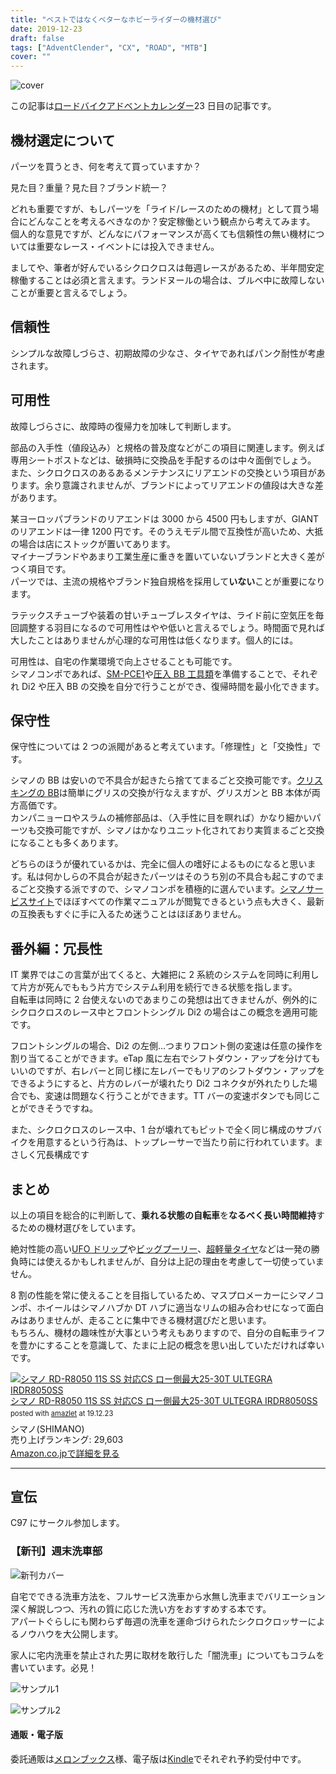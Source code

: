 ```yaml
---
title: "ベストではなくベターなホビーライダーの機材選び"
date: 2019-12-23
draft: false
tags: ["AdventClender", "CX", "ROAD", "MTB"]
cover: ""
---
```


![cover](./DSC_7066.JPG)

この記事は[ロードバイクアドベントカレンダー](https://adventar.org/calendars/4172)23 日目の記事です。

## 機材選定について

パーツを買うとき、何を考えて買っていますか？

見た目？重量？見た目？ブランド統一？

どれも重要ですが、もしパーツを「ライド/レースのための機材」として買う場合にどんなことを考えるべきなのか？安定稼働という観点から考えてみます。  
個人的な意見ですが、どんなにパフォーマンスが高くても信頼性の無い機材については重要なレース・イベントには投入できません。

ましてや、筆者が好んでいるシクロクロスは毎週レースがあるため、半年間安定稼働することは必須と言えます。ランドヌールの場合は、ブルベ中に故障しないことが重要と言えるでしょう。

## 信頼性

シンプルな故障しづらさ、初期故障の少なさ、タイヤであればパンク耐性が考慮されます。

## 可用性

故障しづらさに、故障時の復帰力を加味して判断します。

部品の入手性（値段込み）と規格の普及度などがこの項目に関連します。例えば専用シートポストなどは、破損時に交換品を手配するのは中々面倒でしょう。  
また、シクロクロスのあるあるメンテナンスにリアエンドの交換という項目があります。余り意識されませんが、ブランドによってリアエンドの値段は大きな差があります。

某ヨーロッパブランドのリアエンドは 3000 から 4500 円もしますが、GIANT のリアエンドは一律 1200 円です。そのうえモデル間で互換性が高いため、大抵の場合は店にストックが置いてあります。  
マイナーブランドやあまり工業生産に重きを置いていないブランドと大きく差がつく項目です。  
パーツでは、主流の規格やブランド独自規格を採用して**いない**ことが重要になります。

ラテックスチューブや装着の甘いチューブレスタイヤは、ライド前に空気圧を毎回調整する羽目になるので可用性はやや低いと言えるでしょう。時間面で見れば大したことはありませんが心理的な可用性は低くなります。個人的には。

可用性は、自宅の作業環境で向上させることも可能です。  
シマノコンポであれば、[SM-PCE1](https://amzn.to/2sXceBy)や[圧入 BB 工具類](https://amzn.to/35RV9aR)を準備することで、それぞれ Di2 や圧入 BB の交換を自分で行うことができ、復帰時間を最小化できます。

## 保守性

保守性については 2 つの派閥があると考えています。「修理性」と「交換性」です。

シマノの BB は安いので不具合が起きたら捨ててまるごと交換可能です。[クリスキングの BB](https://amzn.to/2MmAIvc)は簡単にグリスの交換が行なえますが、グリスガンと BB 本体が両方高価です。  
カンパニョーロやスラムの補修部品は、（入手性に目を瞑れば）かなり細かいパーツも交換可能ですが、シマノはかなりユニット化されており実質まるごと交換になることも多くあります。

どちらのほうが優れているかは、完全に個人の嗜好によるものになると思います。私は何かしらの不具合が起きたパーツはそのうち別の不具合も起こすのでまるごと交換する派ですので、シマノコンポを積極的に選んでいます。[シマノサービスサイト](https://si.shimano.com/)でほぼすべての作業マニュアルが閲覧できるという点も大きく、最新の互換表もすぐに手に入るため迷うことはほぼありません。

## 番外編：冗長性

IT 業界ではこの言葉が出てくると、大雑把に 2 系統のシステムを同時に利用して片方が死んでももう片方でシステム利用を続行できる状態を指します。  
自転車は同時に 2 台使えないのであまりこの発想は出てきませんが、例外的にシクロクロスのレース中とフロントシングル Di2 の場合はこの概念を適用可能です。

フロントシングルの場合、Di2 の左側…つまりフロント側の変速は任意の操作を割り当てることができます。eTap 風に左右でシフトダウン・アップを分けてもいいのですが、右レバーと同じ様に左レバーでもリアのシフトダウン・アップをできるようにすると、片方のレバーが壊れたり Di2 コネクタが外れたりした場合でも、変速は問題なく行うことができます。TT バーの変速ボタンでも同じことができそうですね。

また、シクロクロスのレース中、1 台が壊れてもピットで全く同じ構成のサブバイクを用意するという行為は、トップレーサーで当たり前に行われています。まさしく冗長構成です

## まとめ

以上の項目を総合的に判断して、**乗れる状態の自転車**を**なるべく長い時間維持**するための機材選びをしています。

絶対性能の高い[UFO ドリップ](https://amzn.to/2SjbNw8)や[ビッグプーリー](https://amzn.to/2SjRVZW)、[超軽量タイヤ](https://amzn.to/2tKFJqS)などは一発の勝負時には使えるかもしれませんが、自分は上記の理由を考慮して一切使っていません。

8 割の性能を常に使えることを目指しているため、マスプロメーカーにシマノコンポ、ホイールはシマノハブか DT ハブに適当なリムの組み合わせになって面白みはありませんが、走ることに集中できる機材選びだと思います。  
もちろん、機材の趣味性が大事という考えもありますので、自分の自転車ライフを豊かにすることを意識して、たまに上記の概念を思い出していただければ幸いです。

<div class="amazlet-box" style="margin-bottom:0px;"><div class="amazlet-image" style="float:left;margin:0px 12px 1px 0px;"><a href="http://www.amazon.co.jp/exec/obidos/ASIN/B073XTZ49K/gensobunya-22/ref=nosim/" name="amazletlink" target="_blank"><img src="https://images-fe.ssl-images-amazon.com/images/I/4147VMKIn0L._SL160_.jpg" alt="シマノ RD-R8050 11S SS 対応CS ロー側最大25-30T ULTEGRA IRDR8050SS" style="border: none;" /></a></div><div class="amazlet-info" style="line-height:120%; margin-bottom: 10px"><div class="amazlet-name" style="margin-bottom:10px;line-height:120%"><a href="http://www.amazon.co.jp/exec/obidos/ASIN/B073XTZ49K/gensobunya-22/ref=nosim/" name="amazletlink" target="_blank">シマノ RD-R8050 11S SS 対応CS ロー側最大25-30T ULTEGRA IRDR8050SS</a><div class="amazlet-powered-date" style="font-size:80%;margin-top:5px;line-height:120%">posted with <a href="http://www.amazlet.com/" title="amazlet" target="_blank">amazlet</a> at 19.12.23</div></div><div class="amazlet-detail">シマノ(SHIMANO) <br />売り上げランキング: 29,603<br /></div><div class="amazlet-sub-info" style="float: left;"><div class="amazlet-link" style="margin-top: 5px"><a href="http://www.amazon.co.jp/exec/obidos/ASIN/B073XTZ49K/gensobunya-22/ref=nosim/" name="amazletlink" target="_blank">Amazon.co.jpで詳細を見る</a></div></div></div><div class="amazlet-footer" style="clear: left"></div></div>

---

## 宣伝

C97 にサークル参加します。

### 【新刊】週末洗車部

![新刊カバー](./c97cover.jpg)

自宅でできる洗車方法を、フルサービス洗車から水無し洗車までバリエーション深く解説しつつ、汚れの質に応じた洗い方をおすすめする本です。  
アパートぐらしにも関わらず毎週の洗車を運命づけられたシクロクロッサーによるノウハウを大公開します。

家人に宅内洗車を禁止された男に取材を敢行した「闇洗車」についてもコラムを書いています。必見！

![サンプル1](./c97sample1.jpg)

![サンプル2](./c97sample2.jpg)

#### 通販・電子版

委託通販は[メロンブックス](https://www.melonbooks.co.jp/detail/detail.php?product_id=595340)様、電子版は[Kindle](https://amzn.to/34jEM5w)でそれぞれ予約受付中です。
